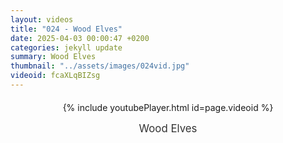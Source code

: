 ```yaml
---
layout: videos
title: "024 - Wood Elves"
date: 2025-04-03 00:00:47 +0200
categories: jekyll update
summary: Wood Elves
thumbnail: "../assets/images/024vid.jpg"
videoid: fcaXLqBIZsg
---
```


<div style="text-align: center; margin-top: 20px;">
  {% include youtubePlayer.html id=page.videoid %}
  <p style="margin-top: 15px; font-size: 1.2em; color: #333;">
    Wood Elves
  </p>
</div>
